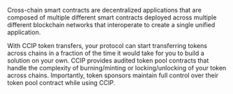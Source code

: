 Cross-chain smart contracts are decentralized applications that are composed of multiple different smart contracts deployed across multiple different blockchain networks that interoperate to create a single unified application. 


With CCIP token transfers, your protocol can start transferring tokens across chains in a fraction of the time it would take for you to build a solution on your own. CCIP provides audited token pool contracts that handle the complexity of burning/minting or locking/unlocking of your token across chains. Importantly, token sponsors maintain full control over their token pool contract while using CCIP.